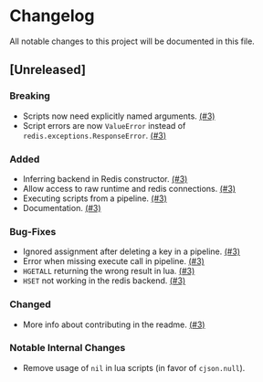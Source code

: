 # Changelog

All notable changes to this project will be documented in this file.

## [Unreleased]

### Breaking

- Scripts now need explicitly named arguments. [(#3)]
- Script errors are now `ValueError` instead of `redis.exceptions.ResponseError`. [(#3)]

### Added

- Inferring backend in Redis constructor. [(#3)]
- Allow access to raw runtime and redis connections. [(#3)]
- Executing scripts from a pipeline. [(#3)]
- Documentation. [(#3)]

### Bug-Fixes

- Ignored assignment after deleting a key in a pipeline. [(#3)]
- Error when missing execute call in pipeline. [(#3)]
- `HGETALL` returning the wrong result in lua. [(#3)]
- `HSET` not working in the redis backend. [(#3)]

### Changed

- More info about contributing in the readme. [(#3)]

### Notable Internal Changes

- Remove usage of `nil` in lua scripts (in favor of `cjson.null`).

[(#3)]: https://github.com/JosuaKrause/redipy/pull/3
